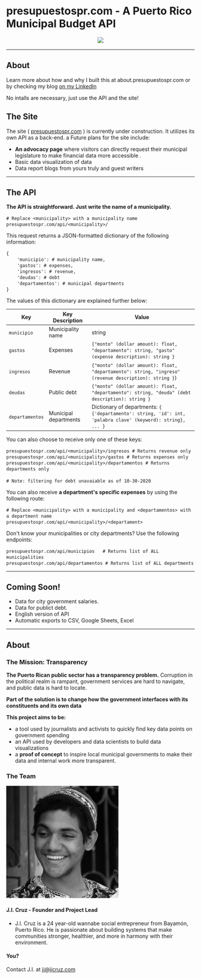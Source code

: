 # presupuestospr.com - A Puerto Rico Municipal Budget API

<p align="center">
  <a href="http://presupuestospr.com/">
    <img src="https://raw.githubusercontent.com/jicruz96/PresupuestosPR.com/gh-pages/prespuestos_pr_placeholder.png" />
  </a>
 </p>

---
## About

Learn more about how and why I built this at about.presupuestospr.com or by checking my blog [on my LinkedIn](https://www.linkedin.com/pulse/how-i-built-presupuestosprcom-whats-next-j-i-cruz/?published=t)

No intalls are necessary, just use the API and the site!

## The Site

The site ( [presupuestospr.com](http://presupuestospr.com) ) is currently under construction. It utilizes its own API as a back-end. 
a
Future plans for the site include:
* **An advocacy page** where visitors can directly request their municipal legislature to make financial data more accessible .
* Basic data visualization of data
* Data report blogs from yours truly and guest writers

---
## The API

**The API is straightforward. Just write the name of a municipality.**
```
# Replace <municipality> with a municipality name
presupuestospr.com/api/<municipality>/
```

This request returns a JSON-formatted dictionary of the following information:
```
{
    'municipio': # municipality name,
    'gastos': # expenses,
    'ingresos': # revenue,
    'deudas': # debt
    'departamentos': # municipal departments
}
```

The values of this dictionary are explained further below:

| Key             | Key Description       | Value                                                                                                  |
|-----------------|-----------------------|--------------------------------------------------------------------------------------------------------|
| `municipio`     | Municipality name     | string |
| `gastos`        | Expenses              | `{"monto" (dollar amount): float, "departamento": string, "gasto" (expense description): string }`   |
| `ingresos`      | Revenue               | `{"monto" (dollar amount): float, "departamento": string, "ingreso" (revenue description): string }`) |
| `deudas`        | Public debt           | `{"monto" (dollar amount): float, "departamento": string, "deuda" (debt description): string }`     |
| `departamentos` | Municipal departments | Dictionary of departments: `{ {'departamento': string, 'id': int, 'palabra clave' (keyword): string}, ... }` |


You can also choose to receive only one of these keys:
```
presupuestospr.com/api/<municipality>/ingresos # Returns revenue only
presupuestospr.com/api/<municipality>/gastos # Returns expenses only
presupuestospr.com/api/<municipality>/departamentos # Returns departments only

# Note: filtering for debt unavaiable as of 10-30-2020
```


You can also receive **a department's specific expenses** by using the following route:
```
# Replace <municipality> with a municipality and <departamentos> with a department name
presupuestospr.com/api/<municipality>/<departament>
```


Don't know your municipalities or city departments? Use the following endpoints:
```
presupuestospr.com/api/municipios   # Returns list of ALL municipalities
presupuestospr.com/api/departamentos # Returns list of ALL departments
```

---


## Coming Soon!
* Data for city government salaries.
* Data for publict debt.
* English version of API
* Automatic exports to CSV, Google Sheets, Excel

---

## About

### The Mission: Transparency

**The Puerto Rican public sector has a transparency problem.** Corruption in the political realm is rampant, government services are hard to navigate, and public data is hard to locate.

**Part of the solution is to change how the government interfaces with its constituents and its own data** 

**This project aims to be:**
* a tool used by journalists and activists to quickly find key data points on government spending
* an API used by developers and data scientists to build data visualizations
* a **proof of concept** to inspire local municipal governments to make their data and internal work more transparent.

### The Team

![J.I. Cruz headshot](./img/ji.png)

#### J.I. Cruz - Founder and Project Lead
* J.I. Cruz is a 24 year-old wannabe social entrepreneur from Bayamón, Puerto Rico. He is passionate about building systems that make communities stronger, healthier, and more in harmony with their environment.

#### You?

Contact J.I. at ji@jicruz.com
